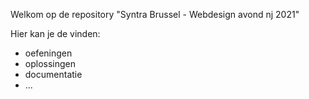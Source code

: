 Welkom op de repository "Syntra Brussel - Webdesign avond nj 2021"

Hier kan je de vinden:
- oefeningen
- oplossingen
- documentatie
- ... 
